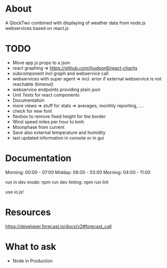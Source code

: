 # About
A QlockTwo combined with displaying of weather data from node.js webservices based on react.js

# TODO
- Move app.js props to a json
- react graphing => https://github.com/jhudson8/react-chartjs
- subcomponent incl graph and webservice call
- webservices with super agent => incl. error if external webservice is not reachable (timeout)
- webservice endpoints providing plain json
- Unit Tests for react components
- Documentation
- more views => stuff for stats => averages, monthly reporting, ....
- check for new font
- flexbox to remove fixed height for the border
- Wind speed miles per hour to kmh
- Moonphase from current
- Save also external temperature and humidity
- last updated information in console or in gui


# Documentation
Morning: 00:00 - 07:00
Midday: 08:00 - 03:00
Morning: 04:00 - 11:00

run in dev mode: npm run dev
linting: npm run lint

use io.js!

# Resources
https://developer.forecast.io/docs/v2#forecast_call

# What to ask
- Node in Production